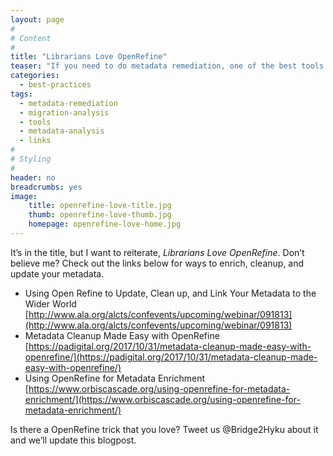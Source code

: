 ```yaml
---
layout: page
#
# Content
#
title: "Librarians Love OpenRefine"
teaser: "If you need to do metadata remediation, one of the best tools to use is OpenRefine."
categories:
  - best-practices
tags:
  - metadata-remediation
  - migration-analysis
  - tools
  - metadata-analysis
  - links
#
# Styling
#
header: no
breadcrumbs: yes
image:
    title: openrefine-love-title.jpg
    thumb: openrefine-love-thumb.jpg
    homepage: openrefine-love-home.jpg
---
```

It’s in the title, but I want to reiterate, _Librarians Love OpenRefine_.  Don’t believe me?  Check out the links below for ways to enrich, cleanup, and update your metadata. 

* Using Open Refine to Update, Clean up, and Link Your Metadata to the Wider World<br>[http://www.ala.org/alcts/confevents/upcoming/webinar/091813](http://www.ala.org/alcts/confevents/upcoming/webinar/091813)
* Metadata Cleanup Made Easy with OpenRefine<br>[https://padigital.org/2017/10/31/metadata-cleanup-made-easy-with-openrefine/](https://padigital.org/2017/10/31/metadata-cleanup-made-easy-with-openrefine/)
* Using OpenRefine for Metadata Enrichment<br>[https://www.orbiscascade.org/using-openrefine-for-metadata-enrichment/](https://www.orbiscascade.org/using-openrefine-for-metadata-enrichment/)

Is there a OpenRefine trick that you love? Tweet us @Bridge2Hyku about it and we’ll update this blogpost. 
